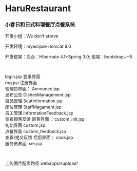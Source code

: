 # HaruRestaurant
<h3>小春日和日式料理餐厅点餐系统</h3>
<p>开发小组：We don't starve</p>
<p>开发环境：myeclipse+tomcat 8.0</p>
<p>开发框架：后台：Hibernate 4.1+Spring 3.0; 前端：bootstrap+H5</p>
<br>

<p>login.jsp 登录界面<br>
reg.jsp 注册界面<br>
管理员界面：
Announce.jsp<br> 发布公告
DishesManagement.jsp<br> 菜品管理
SeatInformation.jsp<br> 座位管理
StaffMagament.jsp<br> 员工管理
InformationFeedback.jsp<br> 查看顾客反馈
顾客界面：
custom_init.jsp<br> 初始界面
custom.jsp<br> 点餐界面
custom_feedback.jsp<br> 查看/提交反馈
后厨界面：
cook.jsp<br>
服务员界面:
ser.jsp</p>
<br>
<p>上传图片配置路径 webapps/supload/</p>
